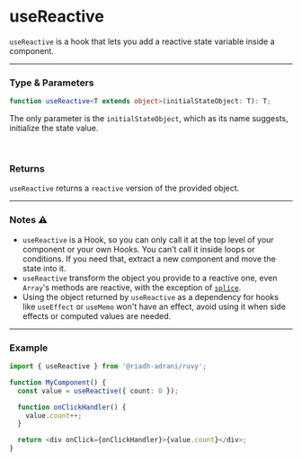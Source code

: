 # useReactive

`useReactive` is a hook that lets you add a reactive state variable inside a component.

<hr/>

### Type & Parameters

```ts
function useReactive<T extends object>(initialStateObject: T): T;
```

The only parameter is the `initialStateObject`, which as its name suggests, initialize the state value.

<br/>

### Returns

`useReactive` returns a `reactive` version of the provided object.

<hr/>

### Notes ⚠️

- `useReactive` is a Hook, so you can only call it at the top level of your component or your own Hooks. You can’t call it inside loops or conditions. If you need that, extract a new component and move the state into it.
- `useReactive` transform the object you provide to a reactive one, even `Array`'s methods are reactive, with the exception of [`splice`](https://riadhadrani.github.io/utility-js/arrays.html#reactivearray).
- Using the object returned by `useReactive` as a dependency for hooks like `useEffect` or `useMemo` won't have an effect, avoid using it when side effects or computed values are needed.

<hr/>

### Example

```ts
import { useReactive } from '@riadh-adrani/ruvy';

function MyComponent() {
  const value = useReactive({ count: 0 });

  function onClickHandler() {
    value.count++;
  }

  return <div onClick={onClickHandler}>{value.count}</div>;
}
```

